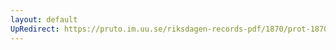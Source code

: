 ```yaml
---
layout: default
UpRedirect: https://pruto.im.uu.se/riksdagen-records-pdf/1870/prot-1870--ak--324/prot-1870--ak--324_019.pdf
---
```

